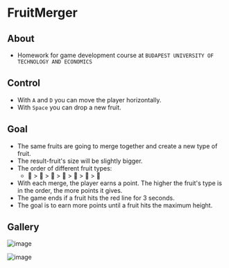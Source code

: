 # FruitMerger

## About

- Homework for game development course at `BUDAPEST UNIVERSITY OF TECHNOLOGY AND ECONOMICS`

## Control

- With `A` and `D` you can move the player horizontally.
- With `Space` you can drop a new fruit.

## Goal

- The same fruits are going to merge together  and create a new type of fruit.
- The result-fruit's size will be slightly bigger.
- The order of different fruit types:
  - 🍎 > 🍌 > 🍒 > 🥝 > 🍊 > 🍍 > 🍓
- With each merge, the player earns a point. The higher the fruit's type is in the order, the more points it gives.
- The game ends if a fruit hits the red line for 3 seconds.
- The goal is to earn more points until a fruit hits the maximum height.

## Gallery

![image](https://github.com/Zsupi/FruitMerger/assets/73688652/6e1c7401-9a76-4b23-8bf8-287358e581b3)

![image](https://github.com/Zsupi/FruitMerger/assets/73688652/9e81dedf-d100-4301-8982-d61745c34e2c)
